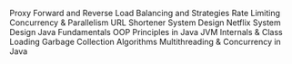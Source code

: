 Proxy Forward and Reverse
Load Balancing and Strategies
Rate Limiting
Concurrency & Parallelism
URL Shortener System Design
Netflix System Design
Java Fundamentals
OOP Principles in Java
JVM Internals & Class Loading
Garbage Collection Algorithms
Multithreading & Concurrency in Java